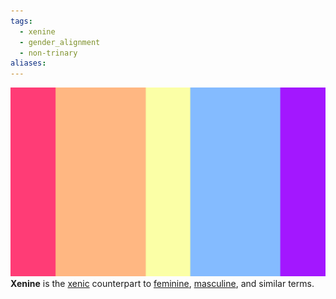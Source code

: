 ```yaml
---
tags:
  - xenine
  - gender_alignment
  - non-trinary
aliases: 
---
```

![xenine.png](../../images/xenine.png)  
**Xenine** is the [xenic](https://lgbtqia.wiki/wiki/Xenic "Xenic") counterpart to [feminine](https://lgbtqia.wiki/wiki/Feminine "Feminine"), [masculine](https://lgbtqia.wiki/wiki/Masculine "Masculine"), and similar terms.